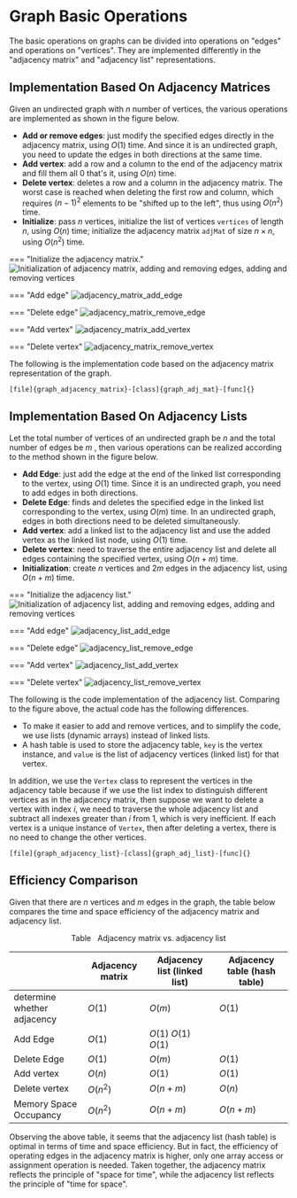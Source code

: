 # Graph Basic Operations

The basic operations on graphs can be divided into operations on "edges" and operations on "vertices". They are implemented differently in the "adjacency matrix" and "adjacency list" representations.

## Implementation Based On Adjacency Matrices

Given an undirected graph with $n$ number of vertices, the various operations are implemented as shown in the figure below.

- **Add or remove edges**: just modify the specified edges directly in the adjacency matrix, using $O(1)$ time. And since it is an undirected graph, you need to update the edges in both directions at the same time.
- **Add vertex**: add a row and a column to the end of the adjacency matrix and fill them all $0$ that's it, using $O(n)$ time.
- **Delete vertex**: deletes a row and a column in the adjacency matrix. The worst case is reached when deleting the first row and column, which requires $(n-1)^2$ elements to be "shifted up to the left", thus using $O(n^2)$ time.
- **Initialize**: pass $n$ vertices, initialize the list of vertices `vertices` of length $n$, using $O(n)$ time; initialize the adjacency matrix `adjMat` of size $n \times n$, using $O(n^2)$ time.

=== "Initialize the adjacency matrix."
    ![Initialization of adjacency matrix, adding and removing edges, adding and removing vertices](graph_operations.assets/adjacency_matrix_initialization.png)

=== "Add edge"
    ![adjacency_matrix_add_edge](graph_operations.assets/adjacency_matrix_add_edge.png)

=== "Delete edge"
    ![adjacency_matrix_remove_edge](graph_operations.assets/adjacency_matrix_remove_edge.png)

=== "Add vertex"
    ![adjacency_matrix_add_vertex](graph_operations.assets/adjacency_matrix_add_vertex.png)

=== "Delete vertex"
    ![adjacency_matrix_remove_vertex](graph_operations.assets/adjacency_matrix_remove_vertex.png)

The following is the implementation code based on the adjacency matrix representation of the graph.

```src
[file]{graph_adjacency_matrix}-[class]{graph_adj_mat}-[func]{}
```

## Implementation Based On Adjacency Lists

Let the total number of vertices of an undirected graph be $n$ and the total number of edges be $m$ , then various operations can be realized according to the method shown in the figure below.

- **Add Edge**: just add the edge at the end of the linked list corresponding to the vertex, using $O(1)$ time. Since it is an undirected graph, you need to add edges in both directions.
- **Delete Edge**: finds and deletes the specified edge in the linked list corresponding to the vertex, using $O(m)$ time. In an undirected graph, edges in both directions need to be deleted simultaneously.
- **Add vertex**: add a linked list to the adjacency list and use the added vertex as the linked list node, using $O(1)$ time.
- **Delete vertex**: need to traverse the entire adjacency list and delete all edges containing the specified vertex, using $O(n + m)$ time.
- **Initialization**: create $n$ vertices and $2m$ edges in the adjacency list, using $O(n + m)$ time.

=== "Initialize the adjacency list."
    ![Initialization of adjacency list, adding and removing edges, adding and removing vertices](graph_operations.assets/adjacency_list_initialization.png)

=== "Add edge"
    ![adjacency_list_add_edge](graph_operations.assets/adjacency_list_add_edge.png)

=== "Delete edge"
    ![adjacency_list_remove_edge](graph_operations.assets/adjacency_list_remove_edge.png)

=== "Add vertex"
    ![adjacency_list_add_vertex](graph_operations.assets/adjacency_list_add_vertex.png)

=== "Delete vertex"
    ![adjacency_list_remove_vertex](graph_operations.assets/adjacency_list_remove_vertex.png)

The following is the code implementation of the adjacency list. Comparing to the figure above, the actual code has the following differences.

- To make it easier to add and remove vertices, and to simplify the code, we use lists (dynamic arrays) instead of linked lists.
- A hash table is used to store the adjacency table, `key` is the vertex instance, and `value` is the list of adjacency vertices (linked list) for that vertex.

In addition, we use the `Vertex` class to represent the vertices in the adjacency table because if we use the list index to distinguish different vertices as in the adjacency matrix, then suppose we want to delete a vertex with index $i$, we need to traverse the whole adjacency list and subtract all indexes greater than $i$ from $1$, which is very inefficient. If each vertex is a unique instance of `Vertex`, then after deleting a vertex, there is no need to change the other vertices.

```src
[file]{graph_adjacency_list}-[class]{graph_adj_list}-[func]{}
```

## Efficiency Comparison

Given that there are $n$ vertices and $m$ edges in the graph, the table below compares the time and space efficiency of the adjacency matrix and adjacency list.

<p align="center"> Table <id> &nbsp; Adjacency matrix vs. adjacency list </p>

|                             | Adjacency matrix | Adjacency list (linked list) | Adjacency table (hash table) |
| --------------------------- | ---------------- | ---------------------------- | ---------------------------- |
| determine whether adjacency | $O(1)$           | $O(m)$                       | $O(1)$                       |
| Add Edge                    | $O(1)$           | $O(1)$ $O(1)$ $O(1)$         |
| Delete Edge                 | $O(1)$           | $O(m)$                       | $O(1)$                       |
| Add vertex                  | $O(n)$           | $O(1)$                       | $O(1)$                       |
| Delete vertex               | $O(n^2)$         | $O(n + m)$                   | $O(n)$                       |
| Memory Space Occupancy      | $O(n^2)$         | $O(n + m)$                   | $O(n + m)$                   |

Observing the above table, it seems that the adjacency list (hash table) is optimal in terms of time and space efficiency. But in fact, the efficiency of operating edges in the adjacency matrix is higher, only one array access or assignment operation is needed. Taken together, the adjacency matrix reflects the principle of "space for time", while the adjacency list reflects the principle of "time for space".
